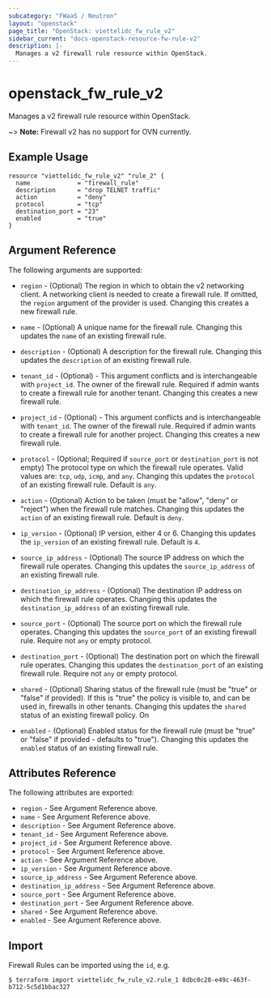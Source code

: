 ```yaml
---
subcategory: "FWaaS / Neutron"
layout: "openstack"
page_title: "OpenStack: viettelidc_fw_rule_v2"
sidebar_current: "docs-openstack-resource-fw-rule-v2"
description: |-
  Manages a v2 firewall rule resource within OpenStack.
---
```


# openstack\_fw\_rule\_v2

Manages a v2 firewall rule resource within OpenStack.

~> **Note:** Firewall v2 has no support for OVN currently.

## Example Usage

```hcl
resource "viettelidc_fw_rule_v2" "rule_2" {
  name             = "firewall_rule"
  description      = "drop TELNET traffic"
  action           = "deny"
  protocol         = "tcp"
  destination_port = "23"
  enabled          = "true"
}
```

## Argument Reference

The following arguments are supported:

* `region` - (Optional) The region in which to obtain the v2 networking client.
    A networking client is needed to create a firewall rule. If omitted, the
    `region` argument of the provider is used. Changing this creates a new
    firewall rule.

* `name` - (Optional) A unique name for the firewall rule. Changing this
    updates the `name` of an existing firewall rule.

* `description` - (Optional) A description for the firewall rule. Changing this
    updates the `description` of an existing firewall rule.

* `tenant_id` - (Optional) - This argument conflicts and is interchangeable
    with `project_id`. The owner of the firewall rule. Required if admin wants
    to create a firewall rule for another tenant. Changing this creates a new
    firewall rule.

* `project_id` - (Optional) - This argument conflicts and is interchangeable
    with `tenant_id`. The owner of the firewall rule. Required if admin wants
    to create a firewall rule for another project. Changing this creates a new
    firewall rule.

* `protocol` - (Optional; Required if `source_port` or `destination_port` is not
    empty) The protocol type on which the firewall rule operates.
    Valid values are: `tcp`, `udp`, `icmp`, and `any`. Changing this updates the
    `protocol` of an existing firewall rule. Default is `any`.

* `action` - (Optional) Action to be taken (must be "allow", "deny" or "reject")
    when the firewall rule matches. Changing this updates the `action` of an
    existing firewall rule. Default is `deny`.

* `ip_version` - (Optional) IP version, either 4 or 6. Changing this
    updates the `ip_version` of an existing firewall rule. Default is `4`.

* `source_ip_address` - (Optional) The source IP address on which the firewall
    rule operates. Changing this updates the `source_ip_address` of an existing
    firewall rule.

* `destination_ip_address` - (Optional) The destination IP address on which the
    firewall rule operates. Changing this updates the `destination_ip_address`
    of an existing firewall rule.

* `source_port` - (Optional) The source port on which the firewall
    rule operates. Changing this updates the `source_port` of an existing
    firewall rule. Require not `any` or empty protocol.

* `destination_port` - (Optional) The destination port on which the firewall
    rule operates. Changing this updates the `destination_port` of an existing
    firewall rule. Require not `any` or empty protocol.

* `shared` - (Optional) Sharing status of the firewall rule (must be "true"
    or "false" if provided). If this is "true" the policy is visible to, and
    can be used in, firewalls in other tenants. Changing this updates the
    `shared` status of an existing firewall policy. On

* `enabled` - (Optional) Enabled status for the firewall rule (must be "true"
    or "false" if provided - defaults to "true"). Changing this updates the
    `enabled` status of an existing firewall rule.

## Attributes Reference

The following attributes are exported:

* `region` - See Argument Reference above.
* `name` - See Argument Reference above.
* `description` - See Argument Reference above.
* `tenant_id` - See Argument Reference above.
* `project_id` - See Argument Reference above.
* `protocol` - See Argument Reference above.
* `action` - See Argument Reference above.
* `ip_version` - See Argument Reference above.
* `source_ip_address` - See Argument Reference above.
* `destination_ip_address` - See Argument Reference above.
* `source_port` - See Argument Reference above.
* `destination_port` - See Argument Reference above.
* `shared` - See Argument Reference above.
* `enabled` - See Argument Reference above.

## Import

Firewall Rules can be imported using the `id`, e.g.

```
$ terraform import viettelidc_fw_rule_v2.rule_1 8dbc0c28-e49c-463f-b712-5c5d1bbac327
```
